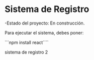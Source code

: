 <h1>Sistema de Registro</h1>

-Estado del proyecto: En construcción.

Para ejecutar el sistema, debes poner:

```npm install react````

sistema de registro 2
